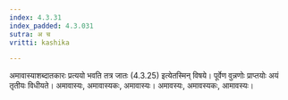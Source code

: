 ```yaml
---
index: 4.3.31
index_padded: 4.3.031
sutra: अ च
vritti: kashika

---
```

अमावास्याशब्दातकारः प्रत्ययो भवति तत्र जातः (4.3.25) इत्येतस्मिन् विषये। पूर्वेण वुन्नणोः प्राप्तयोः अयं तृतीयः विधीयते। अमावास्यः, अमावास्यकः, अमावास्यः। अमावस्यः, अमावस्यकः, आमावस्यः।